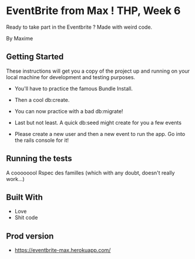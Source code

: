# EventBrite from Max !  THP, Week 6

Ready to take part in the Eventbrite ? Made with weird code.

By Maxime 

## Getting Started

These instructions will get you a copy of the project up and running on your local machine for development and testing purposes.
* You'll have to practice the famous Bundle Install. 
* Then a cool db:create.
* You can now practice with a bad db:migrate!
* Last but not least. A quick db:seed might create for you a few events

* Please create a new user and then a new event to run the app.
  Go into the rails console for it! 

## Running the tests

A coooooool Rspec des familles (which with any doubt, doesn't really work...)

## Built With

* Love
* Shit code

## Prod version

* https://eventbrite-max.herokuapp.com/


